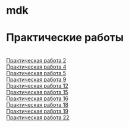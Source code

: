 # mdk
Практические работы
===================
<br>
<a href=""> Практическая работа 2 </a>
<br>
<a href=""> Практическая работа 4 </a>
<br>
<a href=""> Практическая работа 5 </a>
<br>
<a href=""> Практическая работа 9 </a>
<br>
<a href=""> Практическая работа 12 </a>
<br>
<a href=""> Практическая работа 15 </a>
<br>
<a href=""> Практическая работа 16 </a>
<br>
<a href=""> Практическая работа 18 </a>
<br>
<a href=""> Практическая работа 19 </a>
<br>
<a href=""> Практическая работа 22 </a>
